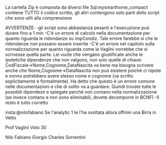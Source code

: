 La cartella Zip è composta da diversi file Sql:mysmarthome_compact contiene TUTTO il codice scritto, gli altri contengono solo parti dello script che sono utili alla comprensione



AVVERTENZE:
-gli script sono abbastanza pesanti e l'esecuzione può durare fino a 1 min 
-C'è un errore di calcolo nella documentazione per quanto riguarda le ridondanze su impCondiz. Tale errore farebbe sì che le ridondanze non possano essere inserite
-C'è un errore nel capitolo sulla normalizzazione per quanto riguarda come la Vaglini vorrebbe che si scrivesse quella parte. 
 Lei vuole che vengano giustificate anche le ipotetiche dipendenze che non valgono, non solo quelle di chiave: CodFiscale->Nome,Cognome,DataNascita va bene ma bisogna scrivere anche
 che Nome,Cognome->DataNascita non può esistere poichè ci nipote e nonno potrebbero avere stesso nome e cognome (va scritto esplicitamente e formalmente). 
 Ha detto che questo è un errore comune nelle documentazioni e che di solito va a guardare. Quindi trovate tutte le possibili dipendeze e spiegate perchè non contano nella normalizzazione 
 (se invece contano e non sono eliminabili, dovete decomporre in BCNF)
-Il resto è tutto corretto



insta:@nilofabiano
Se l'analytic 1 te l'ha svoltata allora offrimi una Birra in Vetto

Prof Vaglini
Voto 30

Nilo Fabiano 
Giorgio Charles Sorrentini


